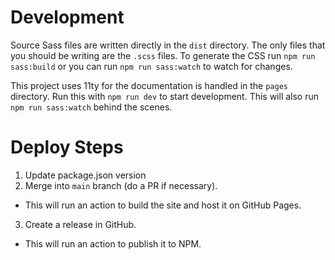 # Development

Source Sass files are written directly in the `dist` directory. The only files that you should be writing are the `.scss` files. To generate the CSS run `npm run sass:build` or you can run `npm run sass:watch` to watch for changes.

This project uses 11ty for the documentation is handled in the `pages` directory. Run this with `npm run dev` to start development. This will also run `npm run sass:watch` behind the scenes.

# Deploy Steps

1. Update package.json version
2. Merge into `main` branch (do a PR if necessary). 
  - This will run an action to build the site and host it on GitHub Pages.
3. Create a release in GitHub.
  - This will run an action to publish it to NPM.